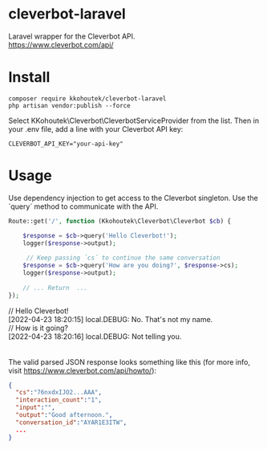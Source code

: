 # cleverbot-laravel
Laravel wrapper for the Cleverbot API.\
https://www.cleverbot.com/api/
# Install
```
composer require kkohoutek/cleverbot-laravel
php artisan vendor:publish --force
```
Select KKohoutek\Cleverbot\CleverbotServiceProvider from the list.
Then in your .env file, add a line with your Cleverbot API key:
```
CLEVERBOT_API_KEY="your-api-key"
```

# Usage
Use dependency injection to get access to the Cleverbot singleton. Use the ´query´ method to communicate with the API.
```php
Route::get('/', function (Kkohoutek\Cleverbot\Cleverbot $cb) {

    $response = $cb->query('Hello Cleverbot!');  
    logger($response->output);
    
     // Keep passing ´cs´ to continue the same conversation
    $response = $cb->query('How are you doing?', $response->cs);  
    logger($response->output);
    
    // ... Return  ...
});
```
// Hello Cleverbot!\
[2022-04-23 18:20:15] local.DEBUG: No. That's not my name. \
// How is it going?\
[2022-04-23 18:20:16] local.DEBUG: Not telling you.\
\
\
The valid parsed JSON response looks something like this (for more info, visit https://www.cleverbot.com/api/howto/):
```json
{
  "cs":"76nxdxIJO2...AAA",
  "interaction_count":"1",
  "input":"",
  "output":"Good afternoon.",
  "conversation_id":"AYAR1E3ITW",
  ...
}
```
